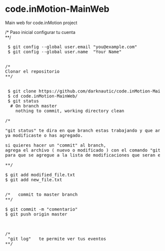 code.inMotion-MainWeb
=====================

Main web for code.inMotion project

<p>/*
Paso inicial configurar tu cuenta<br>
**/</p>

<pre>
 $ git config --global user.email "you@example.com"
 $ git config --global user.name  "Your Name"


/*
Clonar el repositorio 
**/


 $ git clone https://github.com/darknautic/code.inMotion-MainWeb.git
 $ cd code.inMotion-MainWeb/
 $ git status
  # On branch master
	nothing to commit, working directory clean
	
/* 

"git status" te dira en que branch estas trabajando y que archivos 
ya modificaste o has agregado.

si quieres hacer un "commit" al branch,
agrega el archivo ( nuevo o modificado ) con el comando "git add"
para que se agregue a la lista de modificaciones que seran enviadas.

**/	

$ git add modified_file.txt
$ git add new_file.txt


/*   commit to master branch
**/

$ git commit -m "comentario"
$ git push origin master



/*
 "git log"   te permite ver tus eventos
**/

</pre>
